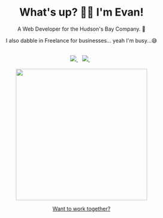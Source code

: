 <h1 align="center">
  What's up? 👋🏻 I'm Evan!
</h1>

<div align="center">
  A Web Developer for the Hudson's Bay Company. 🍁

  <br>
  
  I also dabble in Freelance for businesses... yeah I'm busy...😅
</div>

<br>

<div align="center">
  <a href="https://www.linkedin.com/in/evan-marshall-dev/">
    <img src="https://img.shields.io/badge/linkedin-%230077B5.svg?&style=for-the-badge&logo=linkedin&logoColor=white" />
  </a>&nbsp;&nbsp;

  <a href="https://github.com/evanmarshall-dev">
    <img src="https://img.shields.io/badge/github-181717.svg?&style=for-the-badge&logo=github&logoColor=white" />
  </a>&nbsp;&nbsp;
</div>

<br>

<div align="center">
  <a href="#"><img src="https://github-readme-stats.vercel.app/api?username=evanmarshall-dev&show_icons=true&count_private=true&theme=dark" width="350"></a>

  <br>

  [Want to work together?](https://www.evanmarshall.dev)
</div>
